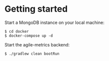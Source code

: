 # Getting started

Start a MongoDB instance on your local machine:
```console
$ cd docker
$ docker-compose up -d
```
Start the agile-metrics backend:
```console
$ ./gradlew clean bootRun
```